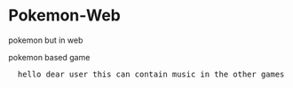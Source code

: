 # Pokemon-Web
pokemon but in web

pokemon based game

<pre>
  hello dear user this can contain music in the other games
</pre>
